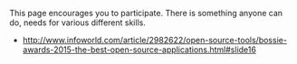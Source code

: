 This page encourages you to participate. There is something anyone can do, needs for various different skills.

* http://www.infoworld.com/article/2982622/open-source-tools/bossie-awards-2015-the-best-open-source-applications.html#slide16